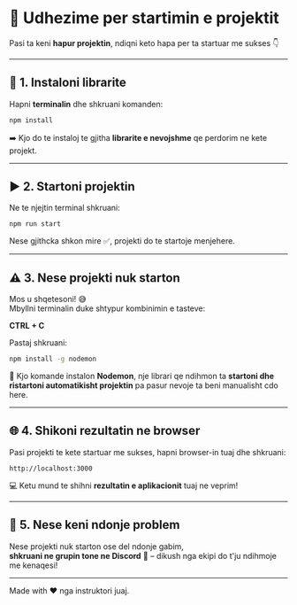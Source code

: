 # 🚀 Udhezime per startimin e projektit

Pasi ta keni **hapur projektin**, ndiqni keto hapa per ta startuar me sukses 👇

---

## 🧩 1. Instaloni librarite

Hapni **terminalin** dhe shkruani komanden:

```bash
npm install
```

➡️ Kjo do te instaloj te gjitha **librarite e nevojshme** qe perdorim ne kete projekt.

---

## ▶️ 2. Startoni projektin

Ne te njejtin terminal shkruani:

```bash
npm run start
```

Nese gjithcka shkon mire ✅, projekti do te startoje menjehere.

---

## ⚠️ 3. Nese projekti nuk starton

Mos u shqetesoni! 😅  
Mbyllni terminalin duke shtypur kombinimin e tasteve:

**CTRL + C**

Pastaj shkruani:

```bash
npm install -g nodemon
```

🧠 Kjo komande instalon **Nodemon**, nje librari qe ndihmon ta **startoni dhe ristartoni automatikisht projektin** pa pasur nevoje ta beni manualisht cdo here.

---

## 🌐 4. Shikoni rezultatin ne browser

Pasi projekti te kete startuar me sukses, hapni browser-in tuaj dhe shkruani:

```
http://localhost:3000
```

💻 Ketu mund te shihni **rezultatin e aplikacionit** tuaj ne veprim!

---

## 💬 5. Nese keni ndonje problem

Nese projekti nuk starton ose del ndonje gabim,  
**shkruani ne grupin tone ne Discord** 💬 – dikush nga ekipi do t'ju ndihmoje me kenaqesi!

---

Made with ❤️ nga instruktori juaj.
